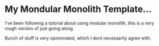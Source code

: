 # My Mondular Monolith Template...

I've been following a tutorial about using modular monolith, this is a very rough version of just going along.

Bunch of stuff is very opinionated, which I dont necessarily agree with.


